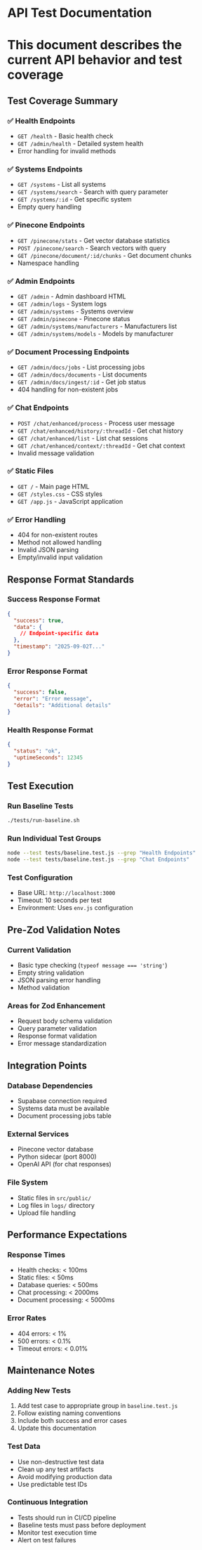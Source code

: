 # API Test Documentation
# This document describes the current API behavior and test coverage

## Test Coverage Summary

### ✅ Health Endpoints
- `GET /health` - Basic health check
- `GET /admin/health` - Detailed system health
- Error handling for invalid methods

### ✅ Systems Endpoints  
- `GET /systems` - List all systems
- `GET /systems/search` - Search with query parameter
- `GET /systems/:id` - Get specific system
- Empty query handling

### ✅ Pinecone Endpoints
- `GET /pinecone/stats` - Get vector database statistics
- `POST /pinecone/search` - Search vectors with query
- `GET /pinecone/document/:id/chunks` - Get document chunks
- Namespace handling

### ✅ Admin Endpoints
- `GET /admin` - Admin dashboard HTML
- `GET /admin/logs` - System logs
- `GET /admin/systems` - Systems overview
- `GET /admin/pinecone` - Pinecone status
- `GET /admin/systems/manufacturers` - Manufacturers list
- `GET /admin/systems/models` - Models by manufacturer

### ✅ Document Processing Endpoints
- `GET /admin/docs/jobs` - List processing jobs
- `GET /admin/docs/documents` - List documents
- `GET /admin/docs/ingest/:id` - Get job status
- 404 handling for non-existent jobs

### ✅ Chat Endpoints
- `POST /chat/enhanced/process` - Process user message
- `GET /chat/enhanced/history/:threadId` - Get chat history
- `GET /chat/enhanced/list` - List chat sessions
- `GET /chat/enhanced/context/:threadId` - Get chat context
- Invalid message validation

### ✅ Static Files
- `GET /` - Main page HTML
- `GET /styles.css` - CSS styles
- `GET /app.js` - JavaScript application

### ✅ Error Handling
- 404 for non-existent routes
- Method not allowed handling
- Invalid JSON parsing
- Empty/invalid input validation

## Response Format Standards

### Success Response Format
```json
{
  "success": true,
  "data": {
    // Endpoint-specific data
  },
  "timestamp": "2025-09-02T..."
}
```

### Error Response Format
```json
{
  "success": false,
  "error": "Error message",
  "details": "Additional details"
}
```

### Health Response Format
```json
{
  "status": "ok",
  "uptimeSeconds": 12345
}
```

## Test Execution

### Run Baseline Tests
```bash
./tests/run-baseline.sh
```

### Run Individual Test Groups
```bash
node --test tests/baseline.test.js --grep "Health Endpoints"
node --test tests/baseline.test.js --grep "Chat Endpoints"
```

### Test Configuration
- Base URL: `http://localhost:3000`
- Timeout: 10 seconds per test
- Environment: Uses `env.js` configuration

## Pre-Zod Validation Notes

### Current Validation
- Basic type checking (`typeof message === 'string'`)
- Empty string validation
- JSON parsing error handling
- Method validation

### Areas for Zod Enhancement
- Request body schema validation
- Query parameter validation
- Response format validation
- Error message standardization

## Integration Points

### Database Dependencies
- Supabase connection required
- Systems data must be available
- Document processing jobs table

### External Services
- Pinecone vector database
- Python sidecar (port 8000)
- OpenAI API (for chat responses)

### File System
- Static files in `src/public/`
- Log files in `logs/` directory
- Upload file handling

## Performance Expectations

### Response Times
- Health checks: < 100ms
- Static files: < 50ms
- Database queries: < 500ms
- Chat processing: < 2000ms
- Document processing: < 5000ms

### Error Rates
- 404 errors: < 1%
- 500 errors: < 0.1%
- Timeout errors: < 0.01%

## Maintenance Notes

### Adding New Tests
1. Add test case to appropriate group in `baseline.test.js`
2. Follow existing naming conventions
3. Include both success and error cases
4. Update this documentation

### Test Data
- Use non-destructive test data
- Clean up any test artifacts
- Avoid modifying production data
- Use predictable test IDs

### Continuous Integration
- Tests should run in CI/CD pipeline
- Baseline tests must pass before deployment
- Monitor test execution time
- Alert on test failures
